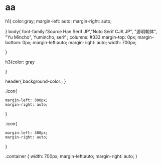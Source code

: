 # aa
h1{
    color:gray;
margin-left: auto;
margin-right: auto;

}
body{
    font-family:'Source Han Serif JP',"Noto Serif CJK JP", "游明朝体", "Yu Mincho", Yumincho, serif ;
    columns: #333
    margin-top: 0px;
    margin-bottom: 0px;
    margin-left:auto;
    margin-right: auto;
    width: 700px;
    
}

h3{color: gray
  
}

header{
    background-color:;
}

.icon{
    
    margin-left: 300px;
    margin-right: auto;
}

.icon{

    margin-left: 300px;
    margin-right: auto;

}


.container {
    width: 700px;
    margin-left:auto;
    margin-right: auto;
}



